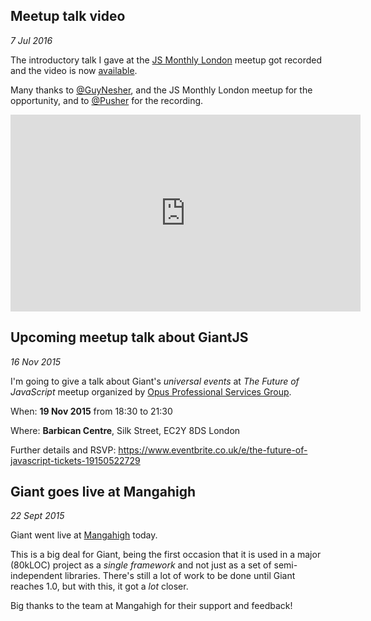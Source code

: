 <!-- @@@page:blog@@@ -->
<!-- @@@title:GiantJS Blog@@@ -->

Meetup talk video
-----------------

*7 Jul 2016*

The introductory talk I gave at the [JS Monthly London](http://www.meetup.com/js-monthly-london/) meetup got recorded and the video is now [available](https://blog.pusher.com/giant-js-full-featured-front-end-framework/).

Many thanks to [@GuyNesher](https://twitter.com/GuyNesher), and the JS Monthly London meetup for the opportunity, and to [@Pusher](https://twitter.com/pusher) for the recording.

<iframe width="560" height="315" src="https://www.youtube.com/embed/WGzUL_Sf264" frameborder="0" allowfullscreen></iframe>

Upcoming meetup talk about GiantJS
----------------------------------

*16 Nov 2015*

I'm going to give a talk about Giant's *universal events* at *The Future of JavaScript* meetup organized by [Opus Professional Services Group](http://www.eventbrite.co.uk/o/opus-professional-services-group-8553175033).

When: **19 Nov 2015** from 18:30 to 21:30

Where: **Barbican Centre**, Silk Street, EC2Y 8DS London

Further details and RSVP: https://www.eventbrite.co.uk/e/the-future-of-javascript-tickets-19150522729

Giant goes live at Mangahigh
----------------------------

*22 Sept 2015*

Giant went live at [Mangahigh](https://www.mangahigh.com) today.

This is a big deal for Giant, being the first occasion that it is used in a major (80kLOC) project as a *single framework* and not just as a set of semi-independent libraries. There's still a lot of work to be done until Giant reaches 1.0, but with this, it got a *lot* closer.

Big thanks to the team at Mangahigh for their support and feedback!
